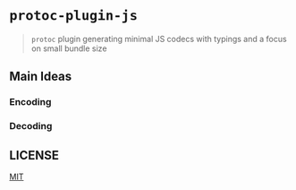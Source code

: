 # `protoc-plugin-js`

> `protoc` plugin generating minimal JS codecs with typings and a focus on small bundle size

## Main Ideas

### Encoding

### Decoding


## LICENSE

[MIT](LICENSE)
